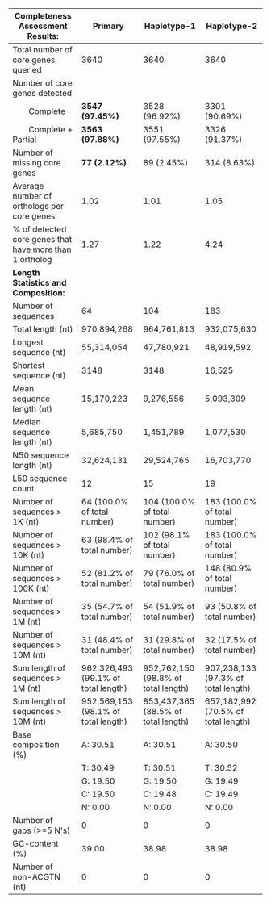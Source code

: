 

| **Completeness Assessment Results:**                    |   Primary                            | Haplotype-1 | Haplotype-2 |
|---------------------------------------------------------|---------------------------------------|------------|-------------|
| Total number of core genes queried                      | 3640                                  |3640 | 3640 |
| Number of core genes detected                           |                                       | | |
|   Complete                                              | **3547 (97.45%)**                         |  3528 (96.92%)|	3301 (90.69%)|
|   Complete + Partial                                    | **3563 (97.88%)**                         |3551 (97.55%) |3326 (91.37%)|
| Number of missing core genes                            | **77 (2.12%)**                            | 89 (2.45%)	 | 314 (8.63%) |
| Average number of orthologs per core genes              | 1.02                                  | 1.01 |1.05 | 
| % of detected core genes that have more than 1 ortholog | 1.27                                  |1.22| 4.24 |
| **Length Statistics and Composition:**                  |                                       | 
| Number of sequences                                     | 64                                    |	104 |183 |
| Total length (nt)                                       | 970,894,268                             | 964,761,813 |932,075,630 |
| Longest sequence (nt)                                   | 55,314,054                              |47,780,921 |48,919,592 |
| Shortest sequence (nt)                                  | 3148                                  | 3148 |16,525 |
| Mean sequence length (nt)                               | 15,170,223                              |9,276,556 |5,093,309|
| Median sequence length (nt)                             | 5,685,750                             |1,451,789 |1,077,530 |
| N50 sequence length (nt)                                | 32,624,131                              |29,524,765 |16,703,770 |
| L50 sequence count                                      | 12                                    |15 |19 |
| Number of sequences > 1K (nt)                           | 64 (100.0% of total number)           |104 (100.0% of total number)|183 (100.0% of total number)|
| Number of sequences > 10K (nt)                          | 63 (98.4% of total number)            | 102 (98.1% of total number) |183 (100.0% of total number)|
| Number of sequences > 100K (nt)                         | 52 (81.2% of total number)            |79 (76.0% of total number) | 148 (80.9% of total number)|
| Number of sequences > 1M (nt)                           | 35 (54.7% of total number)            | 	54 (51.9% of total number) |93 (50.8% of total number)|
| Number of sequences > 10M (nt)                          | 31 (48.4% of total number)            | 31 (29.8% of total number) |32 (17.5% of total number)|
| Sum length of sequences > 1M (nt)              | 962,326,493 (99.1% of total length)|952,762,150 (98.8% of total length)| 907,238,133 (97.3% of total length)|
| Sum length of sequences > 10M (nt)             | 952,569,153 (98.1% of total length) | 853,437,365 (88.5% of total length)|657,182,992 (70.5% of total length)|
| Base composition (%)                                    | A: 30.51                              |A: 30.51|A: 30.50|
|                                                         | T: 30.49                              |T: 30.51|T: 30.52|
|                                                         | G: 19.50                              |G: 19.50|G: 19.49|
|                                                         | C: 19.50                              |C: 19.48|C: 19.49|
|                                                         | N: 0.00        |N: 0.00 |N: 0.00 |
| Number of gaps (>=5 N's)                                | 0              | 0|  0 |                    
| GC-content (%)                                          | 39.00          | 38.98| 38.98 |                      
| Number of non-ACGTN (nt)                                | 0              | 0|   0|                   
